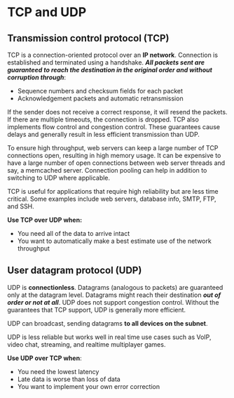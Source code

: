 # TCP and UDP

## Transmission control protocol (TCP)

TCP is a connection-oriented protocol over an **IP network**. 
Connection is established and terminated using a handshake. 
_**All packets sent are guaranteed to reach the destination in the original order and without corruption through**_:

- Sequence numbers and checksum fields for each packet
- Acknowledgement packets and automatic retransmission

If the sender does not receive a correct response, it will resend the packets. If there are multiple timeouts, the connection is dropped. 
TCP also implements flow control and congestion control. These guarantees cause delays and generally result in less efficient transmission than UDP.

To ensure high throughput, web servers can keep a large number of TCP connections open, resulting in high memory usage. 
It can be expensive to have a large number of open connections between web server threads and say, a memcached server. 
Connection pooling can help in addition to switching to UDP where applicable.

TCP is useful for applications that require high reliability but are less time critical. Some examples include web servers, database info, SMTP, FTP, and SSH.

**Use TCP over UDP when:**

- You need all of the data to arrive intact
- You want to automatically make a best estimate use of the network throughput


## User datagram protocol (UDP)

UDP is **connectionless**. Datagrams (analogous to packets) are guaranteed only at the datagram level. 
Datagrams might reach their destination **_out of order or not at all_**. 
UDP does not support congestion control. Without the guarantees that TCP support, UDP is generally more efficient.

UDP can broadcast, sending datagrams **to all devices on the subnet**.

UDP is less reliable but works well in real time use cases such as VoIP, video chat, streaming, and realtime multiplayer games.

**Use UDP over TCP when**:

- You need the lowest latency
- Late data is worse than loss of data
- You want to implement your own error correction
